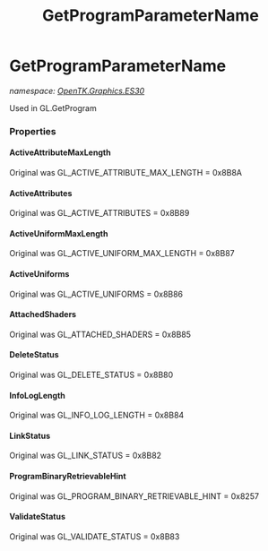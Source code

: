 ﻿---
title: GetProgramParameterName
---

# GetProgramParameterName
_namespace: [OpenTK.Graphics.ES30](N-OpenTK.Graphics.ES30.html)_

Used in GL.GetProgram



### Properties

#### ActiveAttributeMaxLength
Original was GL_ACTIVE_ATTRIBUTE_MAX_LENGTH = 0x8B8A
#### ActiveAttributes
Original was GL_ACTIVE_ATTRIBUTES = 0x8B89
#### ActiveUniformMaxLength
Original was GL_ACTIVE_UNIFORM_MAX_LENGTH = 0x8B87
#### ActiveUniforms
Original was GL_ACTIVE_UNIFORMS = 0x8B86
#### AttachedShaders
Original was GL_ATTACHED_SHADERS = 0x8B85
#### DeleteStatus
Original was GL_DELETE_STATUS = 0x8B80
#### InfoLogLength
Original was GL_INFO_LOG_LENGTH = 0x8B84
#### LinkStatus
Original was GL_LINK_STATUS = 0x8B82
#### ProgramBinaryRetrievableHint
Original was GL_PROGRAM_BINARY_RETRIEVABLE_HINT = 0x8257
#### ValidateStatus
Original was GL_VALIDATE_STATUS = 0x8B83

